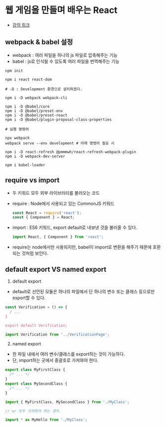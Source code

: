 # 웹 게임을 만들며 배우는 React

- [강의 링크](https://www.inflearn.com/course/web-game-react/dashboard)

## webpack & babel 설정

- webpack : 여러 파일을 하나의 js 파일로 압축해주는 기능
- babel : js로 인식될 수 있도록 여러 파일을 번역해주는 기능

```shell
npm init

npm i react react-dom

# -D : Development 환경으로 설치하겠다.

npm i -D webpack webpack-cli

npm i -D @babel/core
npm i -D @babel/preset-env
npm i -D @babel/preset-react
npm i -D @babel/plugin-proposal-class-properties

# 실행 명령어

npx webpack
webpack serve --env development # 아래 명령어 필요 시

npm i -D react-refresh @pmmmwh/react-refresh-webpack-plugin
npm i -D webpack-dev-server

npm i babel-loader
```

## require vs import

- 두 키워드 모두 외부 라이브러리를 불러오는 코드

- require : Node에서 사용되고 있는 CommonJS 키워드
  ```javascript
  const React = require('react');
  const { Component } = React;
  ```
- import : ES6 키워드, export default로 내보낸 것을 불러올 수 있다.
  ```javascript
  import React, { Component } from 'react';
  ```
- require는 node에서만 사용되지만, babel이 import로 변환을 해주기 때문에 호환되는 것처럼 보인다.

## default export VS named export

1. default export

- default로 선언된 모듈은 하나의 파일에서 단 하나의 변수 또는 클래스 등으로만 export할 수 있다.

```javascript
const Verification = () => {
  / ...
}

export default Verification;
```

```javascript
import Verification from '../VerificationPage';
```

2. named export

- 한 파일 내에서 여러 변수/클래스를 export하는 것이 가능하다.
- 단, import하는 곳에서 중괄호로 가져와야 한다.

```javascript
export class MyFirstClass {
  /* ... */
}
export class MySecondClass {
  /* ... */
}
```

```javascript
import { MyFirstClass, MySecondClass } from './MyClass';

// or 모두 가져와야 하는 경우.

import * as MyHello from './MyClass';
```
